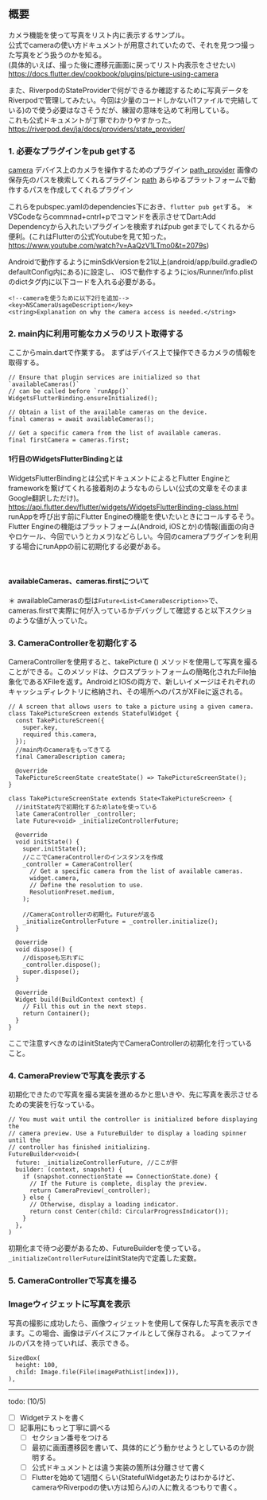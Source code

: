 ## 概要

カメラ機能を使って写真をリスト内に表示するサンプル。</br>
公式でcameraの使い方ドキュメントが用意されていたので、それを見つつ撮った写真をどう扱うのかを知る。</br>
(具体的いえば、撮った後に遷移元画面に戻ってリスト内表示をさせたい)</br>
https://docs.flutter.dev/cookbook/plugins/picture-using-camera

また、RiverpodのStateProviderで何ができるか確認するために写真データをRiverpodで管理してみたい。今回は少量のコードしかない(1ファイルで完結している)ので使う必要はなさそうだが、練習の意味を込めて利用している。</br>
これも公式ドキュメントが丁寧でわかりやすかった。</br>
https://riverpod.dev/ja/docs/providers/state_provider/

### 1. 必要なプラグインをpub getする
[camera](https://pub.dev/packages/camera)
デバイス上のカメラを操作するためのプラグイン
[path_provider](https://pub.dev/packages/path_provider)
画像の保存先のパスを検索してくれるプラグイン
[path](https://pub.dev/packages/path)
あらゆるプラットフォームで動作するパスを作成してくれるプラグイン

これらをpubspec.yamlのdependencies下におき、`flutter pub get`する。
＊ VSCodeならcommnad+cntrl+pでコマンドを表示させてDart:Add Dependencyから入れたいプラグインを検索すればpub getまでしてくれるから便利。(これはFlutterの公式Youtubeを見て知った。https://www.youtube.com/watch?v=AaQzV1LTmo0&t=2079s)

Androidで動作するようにminSdkVersionを21以上(android/app/build.gradleのdefaultConfig内にある)に設定し、
iOSで動作するようにios/Runner/Info.plistのdictタグ内に以下コードを入れる必要がある。
```
<!--cameraを使うために以下2行を追加-->
<key>NSCameraUsageDescription</key>
<string>Explanation on why the camera access is needed.</string>
```

### 2. main内に利用可能なカメラのリスト取得する
ここからmain.dartで作業する。
まずはデバイス上で操作できるカメラの情報を取得する。

```
// Ensure that plugin services are initialized so that `availableCameras()`
// can be called before `runApp()`
WidgetsFlutterBinding.ensureInitialized();

// Obtain a list of the available cameras on the device.
final cameras = await availableCameras();

// Get a specific camera from the list of available cameras.
final firstCamera = cameras.first;
```

#### 1行目のWidgetsFlutterBindingとは
WidgetsFlutterBindingとは公式ドキュメントによるとFlutter Engineとframeworkを繋げてくれる接着剤のようなものらしい(公式の文章をそのままGoogle翻訳しただけ)。</br>
https://api.flutter.dev/flutter/widgets/WidgetsFlutterBinding-class.html
</br>
runAppを呼び出す前にFlutter Engineの機能を使いたいときにコールするそう。Flutter Engineの機能はプラットフォーム(Android, iOSとか)の情報(画面の向きやロケール、今回でいうとカメラ)などらしい。今回のcameraプラグインを利用する場合にrunAppの前に初期化する必要がある。

</br>

####  availableCameras、cameras.firstについて
＊ awailableCamerasの型は`Future<List<CameraDescription>>`で、cameras.firstで実際に何が入っているかデバッグして確認すると以下スクショのような値が入っていた。





### 3. CameraControllerを初期化する
CameraControllerを使用すると、takePicture () メソッドを使用して写真を撮ることができる。このメソッドは、クロスプラットフォームの簡略化されたFile抽象化であるXFileを返す。AndroidとIOSの両方で、新しいイメージはそれぞれのキャッシュディレクトリに格納され、その場所へのパスがXFileに返される。

```
// A screen that allows users to take a picture using a given camera.
class TakePictureScreen extends StatefulWidget {
  const TakePictureScreen({
    super.key,
    required this.camera,
  });
  //main内のcameraをもってきてる
  final CameraDescription camera;

  @override
  TakePictureScreenState createState() => TakePictureScreenState();
}

class TakePictureScreenState extends State<TakePictureScreen> {
  //initState内で初期化するためlateを使っている
  late CameraController _controller;
  late Future<void> _initializeControllerFuture;

  @override
  void initState() {
    super.initState();
    //ここでCameraControllerのインスタンスを作成
    _controller = CameraController(
      // Get a specific camera from the list of available cameras.
      widget.camera,
      // Define the resolution to use.
      ResolutionPreset.medium,
    );

    //CameraControllerの初期化。Futureが返る
    _initializeControllerFuture = _controller.initialize();
  }

  @override
  void dispose() {
    //disposeも忘れずに
    _controller.dispose();
    super.dispose();
  }

  @override
  Widget build(BuildContext context) {
    // Fill this out in the next steps.
    return Container();
  }
}
```
ここで注意すべきなのはinitState内でCameraControllerの初期化を行っていること。

### 4. CameraPreviewで写真を表示する
初期化できたので写真を撮る実装を進めるかと思いきや、先に写真を表示させるための実装を行なっている。
```
// You must wait until the controller is initialized before displaying the
// camera preview. Use a FutureBuilder to display a loading spinner until the
// controller has finished initializing.
FutureBuilder<void>(
  future: _initializeControllerFuture, //ここが肝
  builder: (context, snapshot) {
    if (snapshot.connectionState == ConnectionState.done) {
      // If the Future is complete, display the preview.
      return CameraPreview(_controller);
    } else {
      // Otherwise, display a loading indicator.
      return const Center(child: CircularProgressIndicator());
    }
  },
)
```
初期化まで待つ必要があるため、FutureBuilderを使っている。`_initializeControllerFuture`はinitState内で定義した変数。

### 5. CameraControllerで写真を撮る


### Imageウィジェットに写真を表示
写真の撮影に成功したら、画像ウィジェットを使用して保存した写真を表示できます。この場合、画像はデバイスにファイルとして保存される。
よってファイルのパスを持っていれば、表示できる。
```
SizedBox(
  height: 100,
  child: Image.file(File(imagePathList[index])),
),
```

---

todo: (10/5)
- [ ] Widgetテストを書く
- [ ] 記事用にもっと丁寧に調べる
  - [ ] セクション番号をつける
  - [ ] 最初に画面遷移図を書いて、具体的にどう動かせようとしているのか説明する。
  - [ ] 公式ドキュメントとは違う実装の箇所は分離させて書く
  - [ ] Flutterを始めて1週間くらい(StatefulWidgetあたりはわかるけど、cameraやRiverpodの使い方は知らん)の人に教えるつもりで書く。

